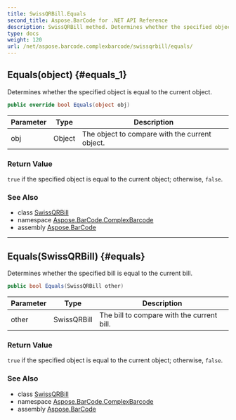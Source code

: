 ```yaml
---
title: SwissQRBill.Equals
second_title: Aspose.BarCode for .NET API Reference
description: SwissQRBill method. Determines whether the specified object is equal to the current object
type: docs
weight: 120
url: /net/aspose.barcode.complexbarcode/swissqrbill/equals/
---
```

## Equals(object) {#equals_1}

Determines whether the specified object is equal to the current object.

```csharp
public override bool Equals(object obj)
```

| Parameter | Type | Description |
| --- | --- | --- |
| obj | Object | The object to compare with the current object. |

### Return Value

`true` if the specified object is equal to the current object; otherwise, `false`.

### See Also

* class [SwissQRBill](../)
* namespace [Aspose.BarCode.ComplexBarcode](../../swissqrbill/)
* assembly [Aspose.BarCode](../../../)

---

## Equals(SwissQRBill) {#equals}

Determines whether the specified bill is equal to the current bill.

```csharp
public bool Equals(SwissQRBill other)
```

| Parameter | Type | Description |
| --- | --- | --- |
| other | SwissQRBill | The bill to compare with the current bill. |

### Return Value

`true` if the specified object is equal to the current object; otherwise, `false`.

### See Also

* class [SwissQRBill](../)
* namespace [Aspose.BarCode.ComplexBarcode](../../swissqrbill/)
* assembly [Aspose.BarCode](../../../)


